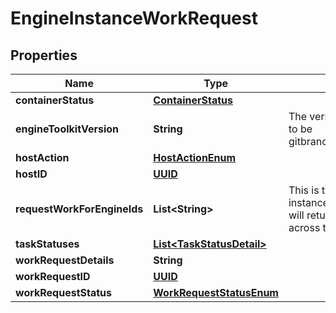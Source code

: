 

# EngineInstanceWorkRequest

## Properties

Name | Type | Description | Notes
------------ | ------------- | ------------- | -------------
**containerStatus** | [**ContainerStatus**](ContainerStatus.md) |  |  [optional]
**engineToolkitVersion** | **String** | The version of engine toolkit format to be gitbranch:gitcommit:epochBuildDate |  [optional]
**hostAction** | [**HostActionEnum**](HostActionEnum.md) |  |  [optional]
**hostID** | [**UUID**](UUID.md) |  |  [optional]
**requestWorkForEngineIds** | **List&lt;String&gt;** | This is the set of engine ids that this instance will get work for.  Controller will return the highest priority task across the set of engine ids |  [optional]
**taskStatuses** | [**List&lt;TaskStatusDetail&gt;**](TaskStatusDetail.md) |  |  [optional]
**workRequestDetails** | **String** |  |  [optional]
**workRequestID** | [**UUID**](UUID.md) |  |  [optional]
**workRequestStatus** | [**WorkRequestStatusEnum**](WorkRequestStatusEnum.md) |  |  [optional]




